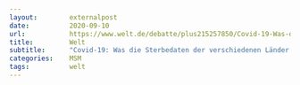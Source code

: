 ```yaml
---
layout:        externalpost
date:          2020-09-10
url:           https://www.welt.de/debatte/plus215257850/Covid-19-Was-die-Sterbedaten-der-verschiedenen-Laender-verraten.html
title:         Welt
subtitle:      "Covid-19: Was die Sterbedaten der verschiedenen Länder verraten"
categories:    MSM
tags:          welt
---
```

